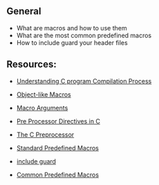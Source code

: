 ## General
* What are macros and how to use them
* What are the most common predefined macros
* How to include guard your header files

## Resources:

* [Understanding C program Compilation Process](https://www.youtube.com/watch?v=eW5he5uFBNM)

* [Object-like Macros](https://gcc.gnu.org/onlinedocs/gcc-5.1.0/cpp/Object-like-Macros.html#Object-like-Macros)

* [Macro Arguments](https://gcc.gnu.org/onlinedocs/gcc-5.1.0/cpp/Macro-Arguments.html#Macro-Arguments)

* [Pre Processor Directives in C](https://www.youtube.com/watch?v=X6HiYbY3Uak0)

* [The C Preprocessor](https://www.cprogramming.com/tutorial/cpreprocessor.html)

* [Standard Predefined Macros](https://gcc.gnu.org/onlinedocs/gcc-5.1.0/cpp/Standard-Predefined-Macros.html#Standard-Predefined-Macros)

* [include guard](https://en.wikipedia.org/wiki/Include_guard)

* [Common Predefined Macros](https://gcc.gnu.org/onlinedocs/gcc-5.1.0/cpp/Common-Predefined-Macros.html#Common-Predefined-Macros)
